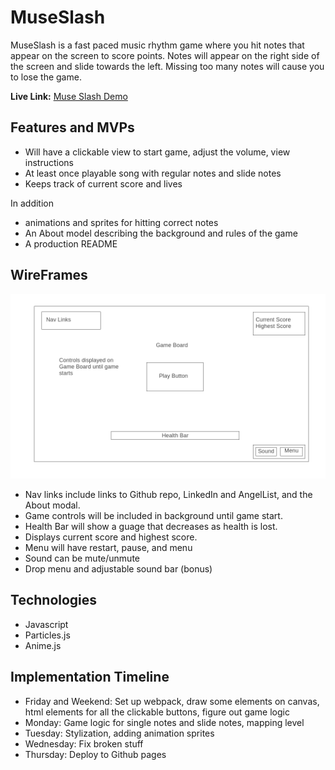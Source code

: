 # MuseSlash
MuseSlash is a fast paced music rhythm game where you hit notes that appear on the screen to score points. Notes will appear on the right side of the screen and slide towards the left. Missing too many notes will cause you to lose the game.

**Live Link:** [Muse Slash Demo](https://pdlai.github.io/muse-slash/)

## Features and MVPs
- Will have a clickable view to start game, adjust the volume, view instructions
- At least once playable song with regular notes and slide notes
- Keeps track of current score and lives

In addition
- animations and sprites for hitting correct notes
- An About model describing the background and rules of the game
- A production README

## WireFrames

<img src="https://github.com/pdlai/muse-slash/blob/main/wireframe.png"></img>

- Nav links include links to Github repo, LinkedIn and AngelList, and the About modal.
- Game controls will be included in background until game start.
- Health Bar will show a guage that decreases as health is lost.
- Displays current score and highest score.
- Menu will have restart, pause, and menu
- Sound can be mute/unmute
- Drop menu and adjustable sound bar (bonus)

## Technologies
- Javascript
- Particles.js
- Anime.js

## Implementation Timeline
- Friday and Weekend: Set up webpack, draw some elements on canvas, html elements for all the clickable buttons, figure out game logic
- Monday: Game logic for single notes and slide notes, mapping level
- Tuesday: Stylization, adding animation sprites
- Wednesday: Fix broken stuff
- Thursday: Deploy to Github pages
